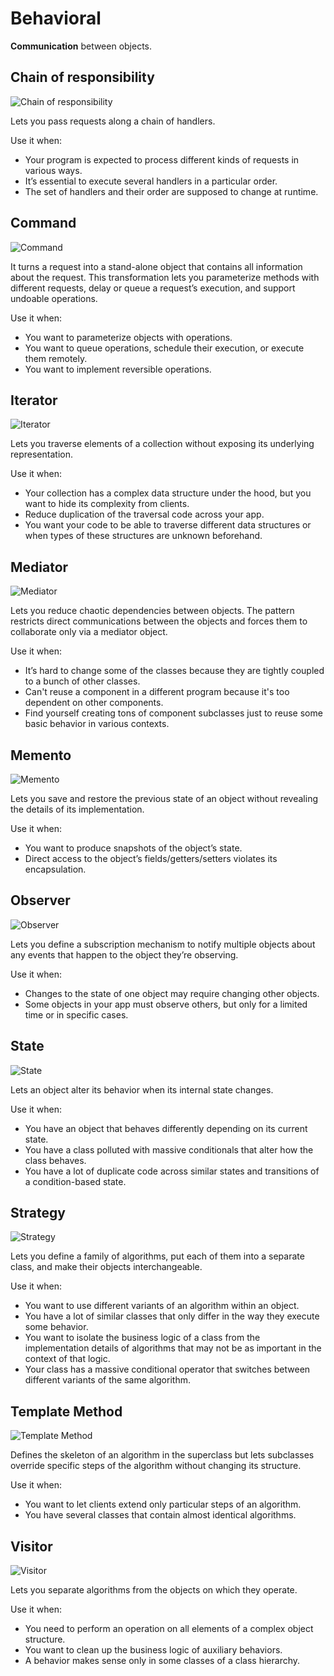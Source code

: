 # Behavioral

**Communication** between objects.

## Chain of responsibility

![Chain of responsibility](https://refactoring.guru/images/patterns/cards/chain-of-responsibility-mini.png)

Lets you pass requests along a chain of handlers.

Use it when:

* Your program is expected to process different kinds of requests in various ways.
* It’s essential to execute several handlers in a particular order.
* The set of handlers and their order are supposed to change at runtime.

## Command

![Command](https://refactoring.guru/images/patterns/cards/command-mini.png)

It turns a request into a stand-alone object that contains all information about the request. This transformation lets you parameterize methods with different requests, delay or queue a request’s execution, and support undoable operations.

Use it when:

* You want to parameterize objects with operations.
* You want to queue operations, schedule their execution, or execute them remotely.
* You want to implement reversible operations.

## Iterator

![Iterator](https://refactoring.guru/images/patterns/cards/iterator-mini.png)

Lets you traverse elements of a collection without exposing its underlying representation.

Use it when:

* Your collection has a complex data structure under the hood, but you want to hide its complexity from clients.
* Reduce duplication of the traversal code across your app.
* You want your code to be able to traverse different data structures or when types of these structures are unknown beforehand.

## Mediator

![Mediator](https://refactoring.guru/images/patterns/cards/mediator-mini.png)

Lets you reduce chaotic dependencies between objects. The pattern restricts direct communications between the objects and forces them to collaborate only via a mediator object.

Use it when:

* It’s hard to change some of the classes because they are tightly coupled to a bunch of other classes.
* Can't reuse a component in a different program because it's too dependent on other components.
* Find yourself creating tons of component subclasses just to reuse some basic behavior in various contexts.

## Memento

![Memento](https://refactoring.guru/images/patterns/cards/memento-mini.png)

Lets you save and restore the previous state of an object without revealing the details of its implementation.

Use it when:

* You want to produce snapshots of the object’s state.
* Direct access to the object’s fields/getters/setters violates its encapsulation.

## Observer

![Observer](https://refactoring.guru/images/patterns/cards/observer-mini.png)

Lets you define a subscription mechanism to notify multiple objects about any events that happen to the object they’re observing.

Use it when:

* Changes to the state of one object may require changing other objects.
* Some objects in your app must observe others, but only for a limited time or in specific cases.

## State

![State](https://refactoring.guru/images/patterns/cards/state-mini.png)

Lets an object alter its behavior when its internal state changes.

Use it when:

* You have an object that behaves differently depending on its current state.
* You have a class polluted with massive conditionals that alter how the class behaves.
* You have a lot of duplicate code across similar states and transitions of a condition-based state.

## Strategy

![Strategy](https://refactoring.guru/images/patterns/cards/strategy-mini.png)

Lets you define a family of algorithms, put each of them into a separate class, and make their objects interchangeable.

Use it when:

* You want to use different variants of an algorithm within an object.
* You have a lot of similar classes that only differ in the way they execute some behavior.
* You want to isolate the business logic of a class from the implementation details of algorithms that may not be as important in the context of that logic.
* Your class has a massive conditional operator that switches between different variants of the same algorithm.

## Template Method

![Template Method](https://refactoring.guru/images/patterns/cards/template-method-mini.png)

Defines the skeleton of an algorithm in the superclass but lets subclasses override specific steps of the algorithm without changing its structure.

Use it when:

* You want to let clients extend only particular steps of an algorithm.
* You have several classes that contain almost identical algorithms.

## Visitor

![Visitor](https://refactoring.guru/images/patterns/cards/visitor-mini.png)

Lets you separate algorithms from the objects on which they operate.

Use it when:

* You need to perform an operation on all elements of a complex object structure.
* You want to clean up the business logic of auxiliary behaviors.
* A behavior makes sense only in some classes of a class hierarchy.
